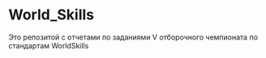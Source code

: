 # World_Skills
Это репозитой с отчетами по заданиями V отборочного чемпионата по стандартам WorldSkills
